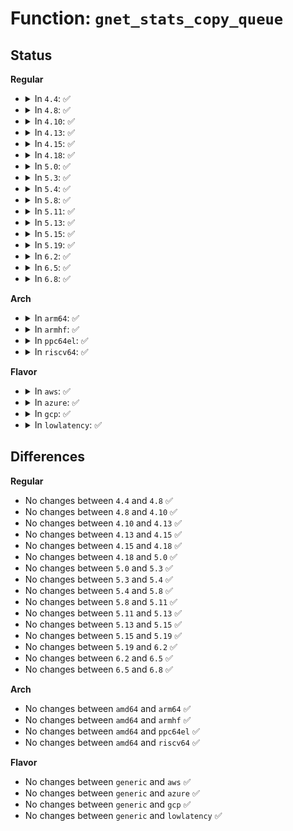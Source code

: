 # Function: <code>gnet_stats_copy_queue</code>

## Status
<b>Regular</b>
<ul>
<li>
<details>
<summary>In <code>4.4</code>: ✅</summary>

```c
int gnet_stats_copy_queue(struct gnet_dump *d, struct gnet_stats_queue *cpu_q, struct gnet_stats_queue *q, __u32 qlen);
```

**Collision:** Unique Global

**Inline:** No

**Transformation:** False

**Instances:**

```
In net/core/gen_stats.c (ffffffff8170f190)
Location: net/core/gen_stats.c:271
Inline: False
Direct callers:
  - net/sched/sch_mq.c:mq_dump_class_stats
  - net/sched/sch_api.c:tc_fill_qdisc
  - net/sched/act_api.c:tcf_action_copy_stats
```
**Symbols:**

```
ffffffff8170f190-ffffffff8170f2e0: gnet_stats_copy_queue (STB_GLOBAL)
```
</details>
</li>
<li>
<details>
<summary>In <code>4.8</code>: ✅</summary>

```c
int gnet_stats_copy_queue(struct gnet_dump *d, struct gnet_stats_queue *cpu_q, struct gnet_stats_queue *q, __u32 qlen);
```

**Collision:** Unique Global

**Inline:** No

**Transformation:** False

**Instances:**

```
In net/core/gen_stats.c (ffffffff81776a00)
Location: net/core/gen_stats.c:290
Inline: False
Direct callers:
  - net/sched/sch_mq.c:mq_dump_class_stats
  - net/sched/sch_api.c:tc_fill_qdisc
  - net/sched/act_api.c:tcf_action_copy_stats
```
**Symbols:**

```
ffffffff81776a00-ffffffff81776b61: gnet_stats_copy_queue (STB_GLOBAL)
```
</details>
</li>
<li>
<details>
<summary>In <code>4.10</code>: ✅</summary>

```c
int gnet_stats_copy_queue(struct gnet_dump *d, struct gnet_stats_queue *cpu_q, struct gnet_stats_queue *q, __u32 qlen);
```

**Collision:** Unique Global

**Inline:** No

**Transformation:** False

**Instances:**

```
In net/core/gen_stats.c (ffffffff817a3c80)
Location: net/core/gen_stats.c:288
Inline: False
Direct callers:
  - net/sched/sch_mq.c:mq_dump_class_stats
  - net/sched/sch_api.c:tc_fill_qdisc
  - net/sched/act_api.c:tcf_action_copy_stats
```
**Symbols:**

```
ffffffff817a3c80-ffffffff817a3de7: gnet_stats_copy_queue (STB_GLOBAL)
```
</details>
</li>
<li>
<details>
<summary>In <code>4.13</code>: ✅</summary>

```c
int gnet_stats_copy_queue(struct gnet_dump *d, struct gnet_stats_queue *cpu_q, struct gnet_stats_queue *q, __u32 qlen);
```

**Collision:** Unique Global

**Inline:** No

**Transformation:** False

**Instances:**

```
In net/core/gen_stats.c (ffffffff817c1d20)
Location: net/core/gen_stats.c:288
Inline: False
Direct callers:
  - net/sched/sch_mq.c:mq_dump_class_stats
  - net/sched/sch_api.c:tc_fill_qdisc
  - net/sched/act_api.c:tcf_action_copy_stats
```
**Symbols:**

```
ffffffff817c1d20-ffffffff817c1e86: gnet_stats_copy_queue (STB_GLOBAL)
```
</details>
</li>
<li>
<details>
<summary>In <code>4.15</code>: ✅</summary>

```c
int gnet_stats_copy_queue(struct gnet_dump *d, struct gnet_stats_queue *cpu_q, struct gnet_stats_queue *q, __u32 qlen);
```

**Collision:** Unique Global

**Inline:** No

**Transformation:** False

**Instances:**

```
In net/core/gen_stats.c (ffffffff8183b740)
Location: net/core/gen_stats.c:288
Inline: False
Direct callers:
  - net/sched/sch_mq.c:mq_dump_class_stats
  - net/sched/sch_api.c:tc_fill_qdisc
  - net/sched/act_api.c:tcf_action_copy_stats
```
**Symbols:**

```
ffffffff8183b740-ffffffff8183b88e: gnet_stats_copy_queue (STB_GLOBAL)
```
</details>
</li>
<li>
<details>
<summary>In <code>4.18</code>: ✅</summary>

```c
int gnet_stats_copy_queue(struct gnet_dump *d, struct gnet_stats_queue *cpu_q, struct gnet_stats_queue *q, __u32 qlen);
```

**Collision:** Unique Global

**Inline:** No

**Transformation:** False

**Instances:**

```
In net/core/gen_stats.c (ffffffff81885dd0)
Location: net/core/gen_stats.c:301
Inline: False
Direct callers:
  - net/sched/sch_mq.c:mq_dump_class_stats
  - net/sched/sch_api.c:tc_fill_qdisc
  - net/sched/act_api.c:tcf_action_copy_stats
```
**Symbols:**

```
ffffffff81885dd0-ffffffff81885ec7: gnet_stats_copy_queue (STB_GLOBAL)
```
</details>
</li>
<li>
<details>
<summary>In <code>5.0</code>: ✅</summary>

```c
int gnet_stats_copy_queue(struct gnet_dump *d, struct gnet_stats_queue *cpu_q, struct gnet_stats_queue *q, __u32 qlen);
```

**Collision:** Unique Global

**Inline:** No

**Transformation:** False

**Instances:**

```
In net/core/gen_stats.c (ffffffff818a6740)
Location: net/core/gen_stats.c:334
Inline: False
Direct callers:
  - net/sched/sch_mq.c:mq_dump_class_stats
  - net/sched/sch_api.c:tc_fill_qdisc
  - net/sched/act_api.c:tcf_action_copy_stats
```
**Symbols:**

```
ffffffff818a6740-ffffffff818a6837: gnet_stats_copy_queue (STB_GLOBAL)
```
</details>
</li>
<li>
<details>
<summary>In <code>5.3</code>: ✅</summary>

```c
int gnet_stats_copy_queue(struct gnet_dump *d, struct gnet_stats_queue *cpu_q, struct gnet_stats_queue *q, __u32 qlen);
```

**Collision:** Unique Global

**Inline:** No

**Transformation:** False

**Instances:**

```
In net/core/gen_stats.c (ffffffff818f1bb0)
Location: net/core/gen_stats.c:332
Inline: False
Direct callers:
  - net/sched/sch_mq.c:mq_dump_class_stats
  - net/sched/sch_api.c:tc_fill_qdisc
  - net/sched/act_api.c:tcf_action_copy_stats
```
**Symbols:**

```
ffffffff818f1bb0-ffffffff818f1ca7: gnet_stats_copy_queue (STB_GLOBAL)
```
</details>
</li>
<li>
<details>
<summary>In <code>5.4</code>: ✅</summary>

```c
int gnet_stats_copy_queue(struct gnet_dump *d, struct gnet_stats_queue *cpu_q, struct gnet_stats_queue *q, __u32 qlen);
```

**Collision:** Unique Global

**Inline:** No

**Transformation:** False

**Instances:**

```
In net/core/gen_stats.c (ffffffff81923b00)
Location: net/core/gen_stats.c:332
Inline: False
Direct callers:
  - net/sched/sch_mq.c:mq_dump_class_stats
  - net/sched/sch_api.c:tc_fill_qdisc
  - net/sched/act_api.c:tcf_action_copy_stats
```
**Symbols:**

```
ffffffff81923b00-ffffffff81923bf7: gnet_stats_copy_queue (STB_GLOBAL)
```
</details>
</li>
<li>
<details>
<summary>In <code>5.8</code>: ✅</summary>

```c
int gnet_stats_copy_queue(struct gnet_dump *d, struct gnet_stats_queue *cpu_q, struct gnet_stats_queue *q, __u32 qlen);
```

**Collision:** Unique Global

**Inline:** No

**Transformation:** False

**Instances:**

```
In net/core/gen_stats.c (ffffffff819f7390)
Location: net/core/gen_stats.c:336
Inline: False
Direct callers:
  - net/sched/sch_mq.c:mq_dump_class_stats
  - net/sched/sch_api.c:tc_fill_qdisc
  - net/sched/act_api.c:tcf_action_copy_stats
```
**Symbols:**

```
ffffffff819f7390-ffffffff819f745b: gnet_stats_copy_queue (STB_GLOBAL)
```
</details>
</li>
<li>
<details>
<summary>In <code>5.11</code>: ✅</summary>

```c
int gnet_stats_copy_queue(struct gnet_dump *d, struct gnet_stats_queue *cpu_q, struct gnet_stats_queue *q, __u32 qlen);
```

**Collision:** Unique Global

**Inline:** No

**Transformation:** False

**Instances:**

```
In net/core/gen_stats.c (ffffffff819f6e00)
Location: net/core/gen_stats.c:336
Inline: False
Direct callers:
  - net/sched/sch_mq.c:mq_dump_class_stats
  - net/sched/sch_api.c:tc_fill_qdisc
  - net/sched/act_api.c:tcf_action_copy_stats
```
**Symbols:**

```
ffffffff819f6e00-ffffffff819f6ecb: gnet_stats_copy_queue (STB_GLOBAL)
```
</details>
</li>
<li>
<details>
<summary>In <code>5.13</code>: ✅</summary>

```c
int gnet_stats_copy_queue(struct gnet_dump *d, struct gnet_stats_queue *cpu_q, struct gnet_stats_queue *q, __u32 qlen);
```

**Collision:** Unique Global

**Inline:** No

**Transformation:** False

**Instances:**

```
In net/core/gen_stats.c (ffffffff819dcf80)
Location: net/core/gen_stats.c:336
Inline: False
Direct callers:
  - net/sched/sch_mq.c:mq_dump_class_stats
  - net/sched/sch_api.c:tc_fill_qdisc
  - net/sched/act_api.c:tcf_action_copy_stats
```
**Symbols:**

```
ffffffff819dcf80-ffffffff819dd04b: gnet_stats_copy_queue (STB_GLOBAL)
```
</details>
</li>
<li>
<details>
<summary>In <code>5.15</code>: ✅</summary>

```c
int gnet_stats_copy_queue(struct gnet_dump *d, struct gnet_stats_queue *cpu_q, struct gnet_stats_queue *q, __u32 qlen);
```

**Collision:** Unique Global

**Inline:** No

**Transformation:** False

**Instances:**

```
In net/core/gen_stats.c (ffffffff81a8d210)
Location: net/core/gen_stats.c:336
Inline: False
Direct callers:
  - net/sched/sch_mq.c:mq_dump_class_stats
  - net/sched/sch_api.c:tc_fill_qdisc
  - net/sched/act_api.c:tcf_action_copy_stats
```
**Symbols:**

```
ffffffff81a8d210-ffffffff81a8d2db: gnet_stats_copy_queue (STB_GLOBAL)
```
</details>
</li>
<li>
<details>
<summary>In <code>5.19</code>: ✅</summary>

```c
int gnet_stats_copy_queue(struct gnet_dump *d, struct gnet_stats_queue *cpu_q, struct gnet_stats_queue *q, __u32 qlen);
```

**Collision:** Unique Global

**Inline:** No

**Transformation:** False

**Instances:**

```
In net/core/gen_stats.c (ffffffff81c02ba0)
Location: net/core/gen_stats.c:387
Inline: False
Direct callers:
  - net/sched/sch_mq.c:mq_dump_class_stats
  - net/sched/sch_api.c:tc_fill_qdisc
  - net/sched/act_api.c:tcf_action_copy_stats
```
**Symbols:**

```
ffffffff81c02ba0-ffffffff81c02c88: gnet_stats_copy_queue (STB_GLOBAL)
```
</details>
</li>
<li>
<details>
<summary>In <code>6.2</code>: ✅</summary>

```c
int gnet_stats_copy_queue(struct gnet_dump *d, struct gnet_stats_queue *cpu_q, struct gnet_stats_queue *q, __u32 qlen);
```

**Collision:** Unique Global

**Inline:** No

**Transformation:** False

**Instances:**

```
In net/core/gen_stats.c (ffffffff81db20a0)
Location: net/core/gen_stats.c:387
Inline: False
Direct callers:
  - net/sched/sch_mq.c:mq_dump_class_stats
  - net/sched/sch_api.c:tc_fill_qdisc
  - net/sched/act_api.c:tcf_action_copy_stats
```
**Symbols:**

```
ffffffff81db20a0-ffffffff81db2188: gnet_stats_copy_queue (STB_GLOBAL)
```
</details>
</li>
<li>
<details>
<summary>In <code>6.5</code>: ✅</summary>

```c
int gnet_stats_copy_queue(struct gnet_dump *d, struct gnet_stats_queue *cpu_q, struct gnet_stats_queue *q, __u32 qlen);
```

**Collision:** Unique Global

**Inline:** No

**Transformation:** False

**Instances:**

```
In net/core/gen_stats.c (ffffffff81e22670)
Location: net/core/gen_stats.c:387
Inline: False
Direct callers:
  - net/sched/sch_mq.c:mq_dump_class_stats
  - net/sched/sch_api.c:tc_fill_qdisc
  - net/sched/act_api.c:tcf_action_copy_stats
```
**Symbols:**

```
ffffffff81e22670-ffffffff81e22758: gnet_stats_copy_queue (STB_GLOBAL)
```
</details>
</li>
<li>
<details>
<summary>In <code>6.8</code>: ✅</summary>

```c
int gnet_stats_copy_queue(struct gnet_dump *d, struct gnet_stats_queue *cpu_q, struct gnet_stats_queue *q, __u32 qlen);
```

**Collision:** Unique Global

**Inline:** No

**Transformation:** False

**Instances:**

```
In net/core/gen_stats.c (ffffffff81ee05b0)
Location: net/core/gen_stats.c:387
Inline: False
Direct callers:
  - net/sched/sch_mq.c:mq_dump_class_stats
  - net/sched/sch_api.c:tc_fill_qdisc
  - net/sched/act_api.c:tcf_action_copy_stats
```
**Symbols:**

```
ffffffff81ee05b0-ffffffff81ee0698: gnet_stats_copy_queue (STB_GLOBAL)
```
</details>
</li>
</ul>
<b>Arch</b>
<ul>
<li>
<details>
<summary>In <code>arm64</code>: ✅</summary>

```c
int gnet_stats_copy_queue(struct gnet_dump *d, struct gnet_stats_queue *cpu_q, struct gnet_stats_queue *q, __u32 qlen);
```

**Collision:** Unique Global

**Inline:** No

**Transformation:** False

**Instances:**

```
In net/core/gen_stats.c (ffff800010bbf040)
Location: net/core/gen_stats.c:332
Inline: False
Direct callers:
  - net/sched/sch_mq.c:mq_dump_class_stats
  - net/sched/sch_api.c:tc_fill_qdisc
  - net/sched/act_api.c:tcf_action_copy_stats
```
**Symbols:**

```
ffff800010bbf040-ffff800010bbf154: gnet_stats_copy_queue (STB_GLOBAL)
```
</details>
</li>
<li>
<details>
<summary>In <code>armhf</code>: ✅</summary>

```c
int gnet_stats_copy_queue(struct gnet_dump *d, struct gnet_stats_queue *cpu_q, struct gnet_stats_queue *q, __u32 qlen);
```

**Collision:** Unique Global

**Inline:** No

**Transformation:** False

**Instances:**

```
In net/core/gen_stats.c (c0cdab08)
Location: net/core/gen_stats.c:332
Inline: False
Direct callers:
  - net/sched/sch_mq.c:mq_dump_class_stats
  - net/sched/sch_api.c:tc_fill_qdisc
  - net/sched/act_api.c:tcf_action_copy_stats
```
**Symbols:**

```
c0cdab08-c0cdac30: gnet_stats_copy_queue (STB_GLOBAL)
```
</details>
</li>
<li>
<details>
<summary>In <code>ppc64el</code>: ✅</summary>

```c
int gnet_stats_copy_queue(struct gnet_dump *d, struct gnet_stats_queue *cpu_q, struct gnet_stats_queue *q, __u32 qlen);
```

**Collision:** Unique Global

**Inline:** No

**Transformation:** False

**Instances:**

```
In net/core/gen_stats.c (c000000000c98450)
Location: net/core/gen_stats.c:332
Inline: False
Direct callers:
  - net/sched/sch_mq.c:mq_dump_class_stats
  - net/sched/sch_api.c:tc_fill_qdisc
  - net/sched/act_api.c:tcf_action_copy_stats
```
**Symbols:**

```
c000000000c98450-c000000000c985b0: gnet_stats_copy_queue (STB_GLOBAL)
```
</details>
</li>
<li>
<details>
<summary>In <code>riscv64</code>: ✅</summary>

```c
int gnet_stats_copy_queue(struct gnet_dump *d, struct gnet_stats_queue *cpu_q, struct gnet_stats_queue *q, __u32 qlen);
```

**Collision:** Unique Global

**Inline:** No

**Transformation:** False

**Instances:**

```
In net/core/gen_stats.c (ffffffe00074cd58)
Location: net/core/gen_stats.c:332
Inline: False
Direct callers:
  - net/sched/sch_mq.c:mq_dump_class_stats
  - net/sched/sch_api.c:tc_fill_qdisc
  - net/sched/act_api.c:tcf_action_copy_stats
```
**Symbols:**

```
ffffffe00074cd58-ffffffe00074ce26: gnet_stats_copy_queue (STB_GLOBAL)
```
</details>
</li>
</ul>
<b>Flavor</b>
<ul>
<li>
<details>
<summary>In <code>aws</code>: ✅</summary>

```c
int gnet_stats_copy_queue(struct gnet_dump *d, struct gnet_stats_queue *cpu_q, struct gnet_stats_queue *q, __u32 qlen);
```

**Collision:** Unique Global

**Inline:** No

**Transformation:** False

**Instances:**

```
In net/core/gen_stats.c (ffffffff818c3b00)
Location: net/core/gen_stats.c:332
Inline: False
Direct callers:
  - net/sched/sch_mq.c:mq_dump_class_stats
  - net/sched/sch_api.c:tc_fill_qdisc
  - net/sched/act_api.c:tcf_action_copy_stats
```
**Symbols:**

```
ffffffff818c3b00-ffffffff818c3bf7: gnet_stats_copy_queue (STB_GLOBAL)
```
</details>
</li>
<li>
<details>
<summary>In <code>azure</code>: ✅</summary>

```c
int gnet_stats_copy_queue(struct gnet_dump *d, struct gnet_stats_queue *cpu_q, struct gnet_stats_queue *q, __u32 qlen);
```

**Collision:** Unique Global

**Inline:** No

**Transformation:** False

**Instances:**

```
In net/core/gen_stats.c (ffffffff8187da40)
Location: net/core/gen_stats.c:332
Inline: False
Direct callers:
  - net/sched/sch_mq.c:mq_dump_class_stats
  - net/sched/sch_api.c:tc_fill_qdisc
  - net/sched/act_api.c:tcf_action_copy_stats
```
**Symbols:**

```
ffffffff8187da40-ffffffff8187db37: gnet_stats_copy_queue (STB_GLOBAL)
```
</details>
</li>
<li>
<details>
<summary>In <code>gcp</code>: ✅</summary>

```c
int gnet_stats_copy_queue(struct gnet_dump *d, struct gnet_stats_queue *cpu_q, struct gnet_stats_queue *q, __u32 qlen);
```

**Collision:** Unique Global

**Inline:** No

**Transformation:** False

**Instances:**

```
In net/core/gen_stats.c (ffffffff81914b00)
Location: net/core/gen_stats.c:332
Inline: False
Direct callers:
  - net/sched/sch_mq.c:mq_dump_class_stats
  - net/sched/sch_api.c:tc_fill_qdisc
  - net/sched/act_api.c:tcf_action_copy_stats
```
**Symbols:**

```
ffffffff81914b00-ffffffff81914bf7: gnet_stats_copy_queue (STB_GLOBAL)
```
</details>
</li>
<li>
<details>
<summary>In <code>lowlatency</code>: ✅</summary>

```c
int gnet_stats_copy_queue(struct gnet_dump *d, struct gnet_stats_queue *cpu_q, struct gnet_stats_queue *q, __u32 qlen);
```

**Collision:** Unique Global

**Inline:** No

**Transformation:** False

**Instances:**

```
In net/core/gen_stats.c (ffffffff81935cd0)
Location: net/core/gen_stats.c:332
Inline: False
Direct callers:
  - net/sched/sch_mq.c:mq_dump_class_stats
  - net/sched/sch_api.c:tc_fill_qdisc
  - net/sched/act_api.c:tcf_action_copy_stats
```
**Symbols:**

```
ffffffff81935cd0-ffffffff81935dc7: gnet_stats_copy_queue (STB_GLOBAL)
```
</details>
</li>
</ul>

## Differences
<b>Regular</b>
<ul>
<li>
No changes between <code>4.4</code> and <code>4.8</code> ✅
</li>
<li>
No changes between <code>4.8</code> and <code>4.10</code> ✅
</li>
<li>
No changes between <code>4.10</code> and <code>4.13</code> ✅
</li>
<li>
No changes between <code>4.13</code> and <code>4.15</code> ✅
</li>
<li>
No changes between <code>4.15</code> and <code>4.18</code> ✅
</li>
<li>
No changes between <code>4.18</code> and <code>5.0</code> ✅
</li>
<li>
No changes between <code>5.0</code> and <code>5.3</code> ✅
</li>
<li>
No changes between <code>5.3</code> and <code>5.4</code> ✅
</li>
<li>
No changes between <code>5.4</code> and <code>5.8</code> ✅
</li>
<li>
No changes between <code>5.8</code> and <code>5.11</code> ✅
</li>
<li>
No changes between <code>5.11</code> and <code>5.13</code> ✅
</li>
<li>
No changes between <code>5.13</code> and <code>5.15</code> ✅
</li>
<li>
No changes between <code>5.15</code> and <code>5.19</code> ✅
</li>
<li>
No changes between <code>5.19</code> and <code>6.2</code> ✅
</li>
<li>
No changes between <code>6.2</code> and <code>6.5</code> ✅
</li>
<li>
No changes between <code>6.5</code> and <code>6.8</code> ✅
</li>
</ul>
<b>Arch</b>
<ul>
<li>
No changes between <code>amd64</code> and <code>arm64</code> ✅
</li>
<li>
No changes between <code>amd64</code> and <code>armhf</code> ✅
</li>
<li>
No changes between <code>amd64</code> and <code>ppc64el</code> ✅
</li>
<li>
No changes between <code>amd64</code> and <code>riscv64</code> ✅
</li>
</ul>
<b>Flavor</b>
<ul>
<li>
No changes between <code>generic</code> and <code>aws</code> ✅
</li>
<li>
No changes between <code>generic</code> and <code>azure</code> ✅
</li>
<li>
No changes between <code>generic</code> and <code>gcp</code> ✅
</li>
<li>
No changes between <code>generic</code> and <code>lowlatency</code> ✅
</li>
</ul>
